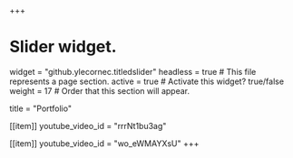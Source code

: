 +++
# Slider widget.
widget = "github.ylecornec.titledslider"
headless = true  # This file represents a page section.
active = true  # Activate this widget? true/false
weight = 17  # Order that this section will appear.

title = "Portfolio"

[[item]]
 youtube_video_id = "rrrNt1bu3ag"

[[item]]
 youtube_video_id = "wo_eWMAYXsU"
+++
